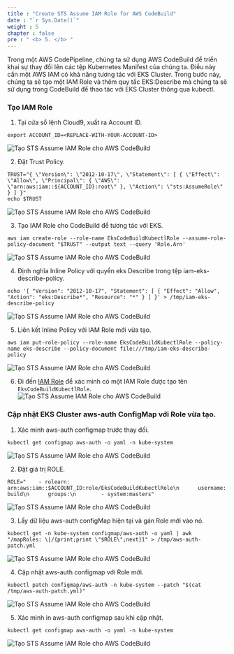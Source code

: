 ```yaml
---
title : "Create STS Assume IAM Role for AWS CodeBuild"
date : "`r Sys.Date()`"
weight : 5
chapter : false
pre : " <b> 5. </b> "
---
```


Trong một AWS CodePipeline, chúng ta sử dụng AWS CodeBuild để triển khai sự thay đổi lên các tệp Kubernetes Manifest của chúng ta.
Điều này cần một AWS IAM có khả năng tương tác với EKS Cluster.
Trong bước này, chúng ta sẽ tạo một IAM Role và thêm quy tắc EKS:Describe mà chúng ta sẽ sử dụng trong CodeBuild để thao tác với EKS Cluster thông qua kubectl.



### Tạo IAM Role
1. Tại cửa sổ lệnh Cloud9, xuất ra Account ID.
```
export ACCOUNT_ID=<REPLACE-WITH-YOUR-ACCOUNT-ID>
```
![Tạo STS Assume IAM Role cho AWS CodeBuild](../../../images/5.createstsassumerole/5.1.createstsassumerole.png?pc=90pt)

2. Đặt Trust Policy.
```
TRUST="{ \"Version\": \"2012-10-17\", \"Statement\": [ { \"Effect\": \"Allow\", \"Principal\": { \"AWS\": \"arn:aws:iam::${ACCOUNT_ID}:root\" }, \"Action\": \"sts:AssumeRole\" } ] }"
echo $TRUST
```
![Tạo STS Assume IAM Role cho AWS CodeBuild](../../../images/5.createstsassumerole/5.2.createstsassumerole.png?pc=90pt)

3. Tạo IAM Role cho CodeBuild để tương tác với EKS.
```
aws iam create-role --role-name EksCodeBuildKubectlRole --assume-role-policy-document "$TRUST" --output text --query 'Role.Arn'
```
![Tạo STS Assume IAM Role cho AWS CodeBuild](../../../images/5.createstsassumerole/5.3.createstsassumerole.png?pc=90pt)

4. Định nghĩa Inline Policy với quyền eks Describe trong tệp iam-eks-describe-policy.
```
echo '{ "Version": "2012-10-17", "Statement": [ { "Effect": "Allow", "Action": "eks:Describe*", "Resource": "*" } ] }' > /tmp/iam-eks-describe-policy
```
![Tạo STS Assume IAM Role cho AWS CodeBuild](../../../images/5.createstsassumerole/5.4.createstsassumerole.png?pc=90pt)

5. Liên kết Inline Policy với IAM Role mới vừa tạo.
```
aws iam put-role-policy --role-name EksCodeBuildKubectlRole --policy-name eks-describe --policy-document file:///tmp/iam-eks-describe-policy
```
![Tạo STS Assume IAM Role cho AWS CodeBuild](../../../images/5.createstsassumerole/5.5.createstsassumerole.png?pc=90pt)

6. Đi đến [IAM Role](https://us-east-1.console.aws.amazon.com/iam/home?region=ap-southeast-1#/roles) để xác minh có một IAM Role được tạo tên ```EksCodeBuildKubectlRole```.
![Tạo STS Assume IAM Role cho AWS CodeBuild](../../../images/5.createstsassumerole/5.6.createstsassumerole.png?pc=90pt)


### Cập nhật EKS Cluster aws-auth ConfigMap với Role vừa tạo.
1. Xác minh aws-auth configmap trước thay đổi.
```
kubectl get configmap aws-auth -o yaml -n kube-system
```
![Tạo STS Assume IAM Role cho AWS CodeBuild](../../../images/5.createstsassumerole/5.7.createstsassumerole.png?pc=90pt)

2. Đặt giá trị ROLE.
```
ROLE="    - rolearn: arn:aws:iam::$ACCOUNT_ID:role/EksCodeBuildKubectlRole\n      username: build\n      groups:\n        - system:masters"
```
![Tạo STS Assume IAM Role cho AWS CodeBuild](../../../images/5.createstsassumerole/5.8.createstsassumerole.png?pc=90pt)

3. Lấy dữ liệu aws-auth configMap hiện tại và gán Role mới vào nó.
```
kubectl get -n kube-system configmap/aws-auth -o yaml | awk "/mapRoles: \|/{print;print \"$ROLE\";next}1" > /tmp/aws-auth-patch.yml
```
![Tạo STS Assume IAM Role cho AWS CodeBuild](../../../images/5.createstsassumerole/5.9.createstsassumerole.png?pc=90pt)

4. Cập nhật aws-auth configmap với Role mới.
```
kubectl patch configmap/aws-auth -n kube-system --patch "$(cat /tmp/aws-auth-patch.yml)"
```
![Tạo STS Assume IAM Role cho AWS CodeBuild](../../../images/5.createstsassumerole/5.10.createstsassumerole.png?pc=90pt)

5. Xác minh in aws-auth configmap sau khi cập nhật.
```
kubectl get configmap aws-auth -o yaml -n kube-system
```
![Tạo STS Assume IAM Role cho AWS CodeBuild](../../../images/5.createstsassumerole/5.11.createstsassumerole.png?pc=90pt)